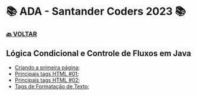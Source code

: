 # 📚 ADA - Santander Coders 2023 📚

### [🔙 **VOLTAR**](../../)

## **Lógica Condicional e Controle de Fluxos em Java**

- [Criando a primeira página](/Web-Front-End/HTML/primeiro.html);
- [Principais tags HTML #01](/Web-Front-End/HTML/principais_tags_html_01.html);
- [Principais tags HTML #02](/Web-Front-End/HTML/principais_tags_html_02.html);
- [Tags de Formatação de Texto](/Web-Front-End/HTML/tags_de_formatacao.html);

&nbsp;
